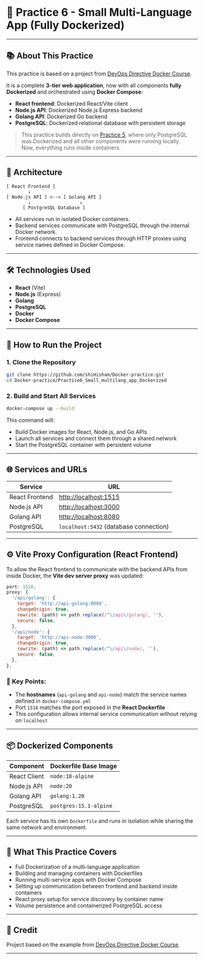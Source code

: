 # 🧪 Practice 6 - Small Multi-Language App (Fully Dockerized)

---

## 📚 About This Practice

This practice is based on a project from [DevOps Directive Docker Course](https://github.com/sidpalas/devops-directive-docker-course/tree/main/05-example-web-application).

It is a complete **3-tier web application**, now with all components **fully Dockerized** and orchestrated using **Docker Compose**:

- **React frontend**: Dockerized React/Vite client
- **Node.js API**: Dockerized Node.js Express backend
- **Golang API**: Dockerized Go backend
- **PostgreSQL**: Dockerized relational database with persistent storage

> This practice builds directly on [Practice 5](../Practice5_Small_multilang_app), where only PostgreSQL was Dockerized and all other components were running locally.  
> Now, everything runs inside containers.

---

## 🧩 Architecture

```
[ React Frontend ]
        ↓
[ Node.js API ] <--> [ Golang API ]
        ↓                  ↓
      [ PostgreSQL Database ]
```

- All services run in isolated Docker containers.
- Backend services communicate with PostgreSQL through the internal Docker network.
- Frontend connects to backend services through HTTP proxies using service names defined in Docker Compose.

---

## 🛠️ Technologies Used

- **React** (Vite)
- **Node.js** (Express)
- **Golang**
- **PostgreSQL**
- **Docker**
- **Docker Compose**

---

## 🚀 How to Run the Project

### 1. Clone the Repository

```bash
git clone https://github.com/shiHisham/Docker-practice.git
cd Docker-practice/Practice6_Small_multilang_app_Dockerized
```

### 2. Build and Start All Services

```bash
docker-compose up --build
```

This command will:
- Build Docker images for React, Node.js, and Go APIs
- Launch all services and connect them through a shared network
- Start the PostgreSQL container with persistent volume

---

## 🌐 Services and URLs

| Service         | URL                          |
|-----------------|------------------------------|
| React Frontend  | [http://localhost:1515](http://localhost:1515) |
| Node.js API     | [http://localhost:3000](http://localhost:3000) |
| Golang API      | [http://localhost:8080](http://localhost:8080) |
| PostgreSQL      | `localhost:5432` (database connection)          |

---

## ⚙️ Vite Proxy Configuration (React Frontend)

To allow the React frontend to communicate with the backend APIs from inside Docker, the **Vite dev server proxy** was updated:

```js
port: 1516,
proxy: {
  '/api/golang': {
    target: 'http://api-golang:8080',
    changeOrigin: true,
    rewrite: (path) => path.replace(/^\/api\/golang/, ''),
    secure: false,
  },
  '/api/node': {
    target: 'http://api-node:3000',
    changeOrigin: true,
    rewrite: (path) => path.replace(/^\/api\/node/, ''),
    secure: false,
  },
},
```

### 🔁 Key Points:
- The **hostnames** (`api-golang` and `api-node`) match the service names defined in `docker-compose.yml`
- Port `1516` matches the port exposed in the **React Dockerfile**
- This configuration allows internal service communication without relying on `localhost`

---

## 📦 Dockerized Components

| Component       | Dockerfile Base Image         |
|-----------------|-------------------------------|
| React Client    | `node:18-alpine`              |
| Node.js API     | `node:20`                     |
| Golang API      | `golang:1.20`                 |
| PostgreSQL      | `postgres:15.1-alpine`        |

Each service has its own `Dockerfile` and runs in isolation while sharing the same network and environment.

---

## 🧠 What This Practice Covers

- Full Dockerization of a multi-language application
- Building and managing containers with Dockerfiles
- Running multi-service apps with Docker Compose
- Setting up communication between frontend and backend inside containers
- React proxy setup for service discovery by container name
- Volume persistence and containerized PostgreSQL access

---

## 🙏 Credit

Project based on the example from [DevOps Directive Docker Course](https://github.com/sidpalas/devops-directive-docker-course/tree/main/05-example-web-application).

---